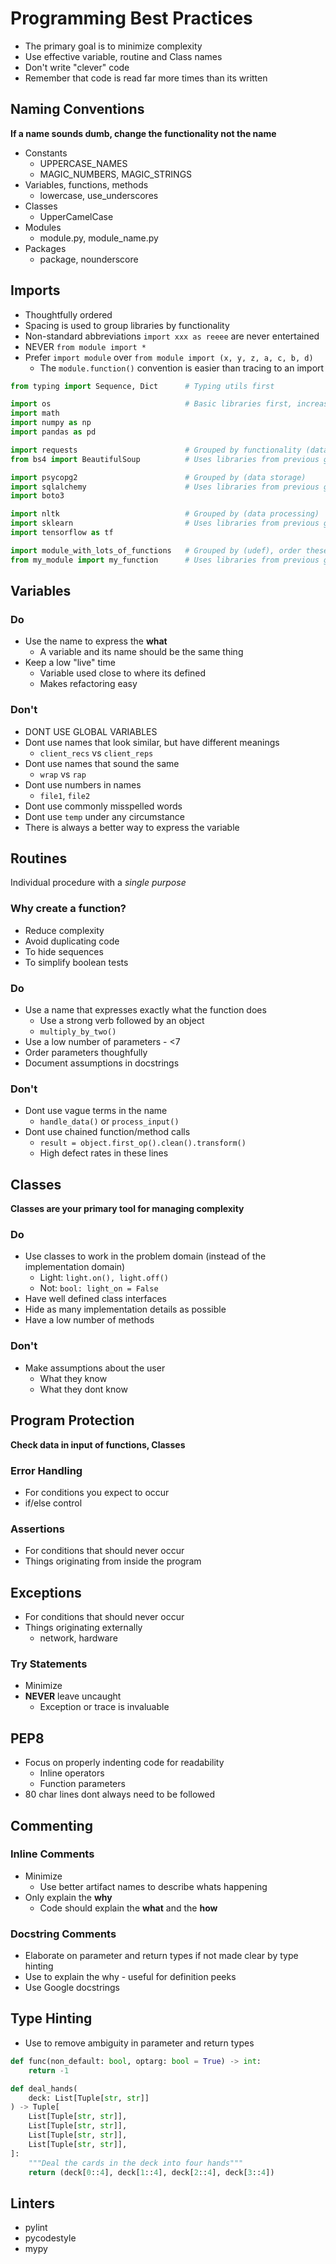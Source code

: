 # Programming Best Practices

* The primary goal is to minimize complexity
* Use effective variable, routine and Class names
* Don't write "clever" code
* Remember that code is read far more times than its written

## Naming Conventions

**If a name sounds dumb, change the functionality not the name**

* Constants
  * UPPERCASE_NAMES
  * MAGIC_NUMBERS, MAGIC_STRINGS
* Variables, functions, methods
  * lowercase, use_underscores
* Classes
  * UpperCamelCase
* Modules
  * module.py, module_name.py
* Packages
  * package, nounderscore

## Imports

* Thoughtfully ordered
* Spacing is used to group libraries by functionality
* Non-standard abbreviations `import xxx as reeee` are never entertained
* NEVER `from module import *`
* Prefer `import module` over `from module import (x, y, z, a, c, b, d)`
  * The `module.function()` convention is easier than tracing to an import

```python
from typing import Sequence, Dict      # Typing utils first

import os                              # Basic libraries first, increasing in complexity
import math
import numpy as np
import pandas as pd

import requests                        # Grouped by functionality (data collection)
from bs4 import BeautifulSoup          # Uses libraries from previous group

import psycopg2                        # Grouped by (data storage)
import sqlalchemy                      # Uses libraries from previous group
import boto3

import nltk                            # Grouped by (data processing)
import sklearn                         # Uses libraries from previous group
import tensorflow as tf

import module_with_lots_of_functions   # Grouped by (udef), order these by functionality + complexity as well
from my_module import my_function      # Uses libraries from previous group
```

## Variables

### Do

* Use the name to express the **what**
  * A variable and its name should be the same thing
* Keep a low "live" time
  * Variable used close to where its defined
  * Makes refactoring easy

### Don't

* DONT USE GLOBAL VARIABLES
* Dont use names that look similar, but have different meanings
  * `client_recs` vs `client_reps`
* Dont use names that sound the same
  * `wrap` vs `rap`
* Dont use numbers in names
  * `file1`, `file2`
* Dont use commonly misspelled words
* Dont use `temp` under any circumstance
 * There is always a better way to express the variable

## Routines

Individual procedure with a *single purpose*

### Why create a function?

* Reduce complexity
* Avoid duplicating code
* To hide sequences
* To simplify boolean tests

### Do

* Use a name that expresses exactly what the function does
  * Use a strong verb followed by an object
  * `multiply_by_two()`
* Use a low number of parameters - <7
* Order parameters thoughfully
* Document assumptions in docstrings

### Don't

* Dont use vague terms in the name
  * `handle_data()` or `process_input()`
* Dont use chained function/method calls
  * `result = object.first_op().clean().transform()`
  * High defect rates in these lines

## Classes

**Classes are your primary tool for managing complexity**

### Do

* Use classes to work in the problem domain (instead of the implementation domain)
  * Light: `light.on(), light.off()`
  * Not: `bool: light_on = False`
* Have well defined class interfaces
* Hide as many implementation details as possible
* Have a low number of methods

### Don't

* Make assumptions about the user
  * What they know
  * What they dont know

## Program Protection

**Check data in input of functions, Classes**

### Error Handling

* For conditions you expect to occur
* if/else control

### Assertions

* For conditions that should never occur
* Things originating from inside the program

## Exceptions

* For conditions that should never occur
* Things originating externally
  * network, hardware

### Try Statements

* Minimize
* **NEVER** leave uncaught
  * Exception or trace is invaluable

## PEP8

* Focus on properly indenting code for readability
  * Inline operators
  * Function parameters
* 80 char lines dont always need to be followed

## Commenting

### Inline Comments

* Minimize
  * Use better artifact names to describe whats happening
* Only explain the **why**
  * Code should explain the **what** and the **how**

### Docstring Comments

* Elaborate on parameter and return types if not made clear by type hinting
* Use to explain the why - useful for definition peeks
* Use Google docstrings

## Type Hinting

* Use to remove ambiguity in parameter and return types

```python
def func(non_default: bool, optarg: bool = True) -> int:
    return -1

def deal_hands(
    deck: List[Tuple[str, str]]
) -> Tuple[
    List[Tuple[str, str]],
    List[Tuple[str, str]],
    List[Tuple[str, str]],
    List[Tuple[str, str]],
]:
    """Deal the cards in the deck into four hands"""
    return (deck[0::4], deck[1::4], deck[2::4], deck[3::4])
```

## Linters

* pylint
* pycodestyle
* mypy
